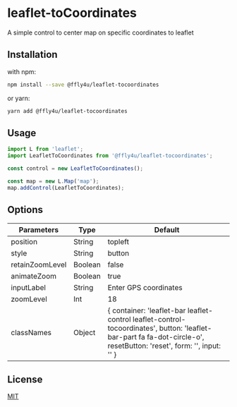 # leaflet-toCoordinates

A simple control to center map on specific coordinates to leaflet

## Installation

with npm:
```bash
npm install --save @ffly4u/leaflet-tocoordinates
```

or yarn:
```bash
yarn add @ffly4u/leaflet-tocoordinates
```

## Usage

```js
import L from 'leaflet';
import LeafletToCoordinates from '@ffly4u/leaflet-tocoordinates';

const control = new LeafletToCoordinates();

const map = new L.Map('map');
map.addControl(LeafletToCoordinates);
```

## Options

| Parameters | Type | Default |
|-----------------|---------|-----------------------------------------------------------------------------------------------------------------------------------------------------------------|
| position | String | topleft |
| style | String | button |
| retainZoomLevel | Boolean | false |
| animateZoom | Boolean | true |
| inputLabel | String | Enter GPS coordinates |
| zoomLevel | Int | 18 |
| classNames | Object | { container: 'leaflet-bar leaflet-control leaflet-control-tocoordinates', button: 'leaflet-bar-part fa fa-dot-circle-o', resetButton: 'reset', form: '', input: '' } |

## License

[MIT](https://github.com/ffly4u-open-source/leaflet-toCoordinates/blob/master/LICENSE)
